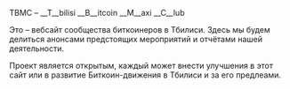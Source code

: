 TBMC – __T__bilisi __B__itcoin __M__axi __C__lub

Это – вебсайт сообщества биткоинеров в Тбилиси. Здесь мы будем делиться анонсами предстоящих мероприятий и отчётами нашей деятельности. 

Проект является открытым, каждый может внести улучшения в этот сайт или в развитие Биткоин-движения в Тбилиси и за его предлеами.